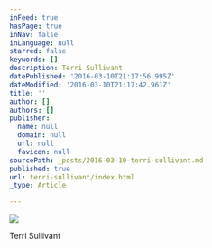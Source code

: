 ```yaml
---
inFeed: true
hasPage: true
inNav: false
inLanguage: null
starred: false
keywords: []
description: Terri Sullivant
datePublished: '2016-03-10T21:17:56.995Z'
dateModified: '2016-03-10T21:17:42.961Z'
title: ''
author: []
authors: []
publisher:
  name: null
  domain: null
  url: null
  favicon: null
sourcePath: _posts/2016-03-10-terri-sullivant.md
published: true
url: terri-sullivant/index.html
_type: Article

---
```

![](https://the-grid-user-content.s3-us-west-2.amazonaws.com/6d1b6916-ee40-443a-8545-d8c8a5d2cfec.jpg)

Terri Sullivant